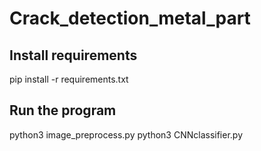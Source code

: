 # Crack_detection_metal_part

## Install requirements
  pip install -r requirements.txt

## Run the program
  python3 image_preprocess.py
  python3 CNNclassifier.py
  
